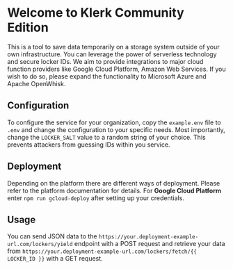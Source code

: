 # Welcome to Klerk Community Edition

This is a tool to save data temporarily on a storage system outside of your own infrastructure. You can leverage the power of serverless technology and secure locker IDs. We aim to provide integrations to major cloud function providers like Google Cloud Platform, Amazon Web Services. If you wish to do so, please expand the functionality to Microsoft Azure and Apache OpenWhisk.

## Configuration

To configure the service for your organization, copy the `example.env` file to `.env` and change the configuration to your specific needs. Most importantly, change the `LOCKER_SALT` value to a random string of your choice. This prevents attackers from guessing IDs within you service.

## Deployment

Depending on the platform there are different ways of deployment. Please refer to the platform documentation for details. For **Google Cloud Platform** enter `npm run gcloud-deploy` after setting up your credentials.

## Usage

You can send JSON data to the `https://your.deployment-example-url.com/lockers/yield` endpoint with a POST request and retrieve your data from `https://your.deployment-example-url.com/lockers/fetch/{{ LOCKER_ID }}` with a GET request.
